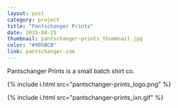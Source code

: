 ```yaml
---
layout: post
category: project
title: "Pantschanger Prints"
date: 2015-04-25
thumbnail: pantschanger-prints_thumbnail.jpg
color: "#905BCB"
link: pantschanger.com
---
```



Pantschanger Prints is a small batch shirt co.

{% include i.html src="pantschanger-prints_logo.png" %}

{% include i.html src="pantschanger-prints_ixn.gif" %}
